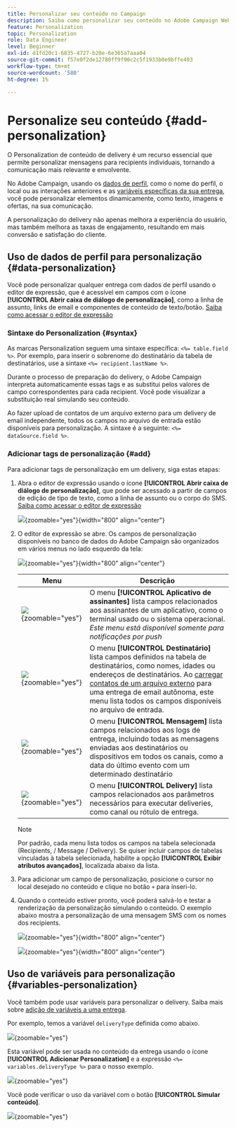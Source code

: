```yaml
---
title: Personalizar seu conteúdo no Campaign
description: Saiba como personalizar seu conteúdo no Adobe Campaign Web
feature: Personalization
topic: Personalization
role: Data Engineer
level: Beginner
exl-id: d1fd20c1-6835-4727-b20e-6e365a7aaa04
source-git-commit: f57e0f2de12780ff9f90c2c5f1933b0e9bffe493
workflow-type: tm+mt
source-wordcount: '580'
ht-degree: 1%

---
```



# Personalize seu conteúdo {#add-personalization}

O Personalization de conteúdo de delivery é um recurso essencial que permite personalizar mensagens para recipients individuais, tornando a comunicação mais relevante e envolvente.

No Adobe Campaign, usando os [dados de perfil](#data-personalization), como o nome do perfil, o local ou as interações anteriores e as [variáveis específicas da sua entrega](#variables-personalization), você pode personalizar elementos dinamicamente, como texto, imagens e ofertas, na sua comunicação.

A personalização do delivery não apenas melhora a experiência do usuário, mas também melhora as taxas de engajamento, resultando em mais conversão e satisfação do cliente.

## Uso de dados de perfil para personalização {#data-personalization}

Você pode personalizar qualquer entrega com dados de perfil usando o editor de expressão, que é acessível em campos com o ícone **[!UICONTROL Abrir caixa de diálogo de personalização]**, como a linha de assunto, links de email e componentes de conteúdo de texto/botão. [Saiba como acessar o editor de expressão](gs-personalization.md/#access)

### Sintaxe do Personalization {#syntax}

As marcas Personalization seguem uma sintaxe específica: `<%= table.field %>`. Por exemplo, para inserir o sobrenome do destinatário da tabela de destinatários, use a sintaxe `<%= recipient.lastName %>`.

Durante o processo de preparação do delivery, o Adobe Campaign interpreta automaticamente essas tags e as substitui pelos valores de campo correspondentes para cada recipient. Você pode visualizar a substituição real simulando seu conteúdo.

Ao fazer upload de contatos de um arquivo externo para um delivery de email independente, todos os campos no arquivo de entrada estão disponíveis para personalização. A sintaxe é a seguinte: `<%= dataSource.field %>`.

### Adicionar tags de personalização {#add}

Para adicionar tags de personalização em um delivery, siga estas etapas:

1. Abra o editor de expressão usando o ícone **[!UICONTROL Abrir caixa de diálogo de personalização]**, que pode ser acessado a partir de campos de edição de tipo de texto, como a linha de assunto ou o corpo do SMS. [Saiba como acessar o editor de expressão](gs-personalization.md/#access)

   ![](assets/perso-access.png){zoomable="yes"}{width="800" align="center"}

1. O editor de expressão se abre. Os campos de personalização disponíveis no banco de dados do Adobe Campaign são organizados em vários menus no lado esquerdo da tela:

   ![](assets/perso-insert-field.png){zoomable="yes"}{width="800" align="center"}

   | Menu | Descrição |
   |-----|------------|
   | ![](assets/do-not-localize/perso-subscribers-menu.png){zoomable="yes"} | O menu **[!UICONTROL Aplicativo de assinantes]** lista campos relacionados aos assinantes de um aplicativo, como o terminal usado ou o sistema operacional. *Este menu está disponível somente para notificações por push* |
   | ![](assets/do-not-localize/perso-recipients-menu.png){zoomable="yes"} | O menu **[!UICONTROL Destinatário]** lista campos definidos na tabela de destinatários, como nomes, idades ou endereços de destinatários. Ao [carregar contatos de um arquivo externo](../audience/file-audience.md) para uma entrega de email autônoma, este menu lista todos os campos disponíveis no arquivo de entrada. |
   | ![](assets/do-not-localize/perso-message-menu.png){zoomable="yes"} | O menu **[!UICONTROL Mensagem]** lista campos relacionados aos logs de entrega, incluindo todas as mensagens enviadas aos destinatários ou dispositivos em todos os canais, como a data do último evento com um determinado destinatário |
   | ![](assets/do-not-localize/perso-delivery-menu.png){zoomable="yes"} | O menu **[!UICONTROL Delivery]** lista campos relacionados aos parâmetros necessários para executar deliveries, como canal ou rótulo de entrega. |

   >[!NOTE]
   >
   >Por padrão, cada menu lista todos os campos na tabela selecionada (Recipients, / Message / Delivery). Se quiser incluir campos de tabelas vinculadas à tabela selecionada, habilite a opção **[!UICONTROL Exibir atributos avançados]**, localizada abaixo da lista.

1. Para adicionar um campo de personalização, posicione o cursor no local desejado no conteúdo e clique no botão `+` para inseri-lo.

1. Quando o conteúdo estiver pronto, você poderá salvá-lo e testar a renderização da personalização simulando o conteúdo. O exemplo abaixo mostra a personalização de uma mensagem SMS com os nomes dos recipients.

   ![](assets/perso-preview1.png){zoomable="yes"}{width="800" align="center"}

   ![](assets/perso-preview2.png){zoomable="yes"}{width="800" align="center"}

## Uso de variáveis para personalização {#variables-personalization}

Você também pode usar variáveis para personalizar o delivery.
Saiba mais sobre [adição de variáveis a uma entrega](../advanced-settings/delivery-settings.md#variables-delivery).

Por exemplo, temos a variável `deliveryType` definida como abaixo.

![](assets/variables-deliveryType.png){zoomable="yes"}

Esta variável pode ser usada no conteúdo da entrega usando o ícone **[!UICONTROL Adicionar Personalization]** e a expressão `<%= variables.deliveryType %>` para o nosso exemplo.

![](assets/variables-perso.png){zoomable="yes"}

Você pode verificar o uso da variável com o botão **[!UICONTROL Simular conteúdo]**.

![](assets/variables-simulate.png){zoomable="yes"}
